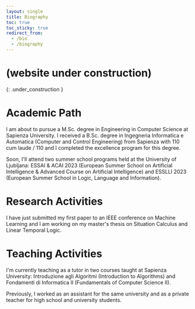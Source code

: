 ```yaml
---
layout: single
title: Biography
toc: true
toc_sticky: true
redirect_from:
  - /bio
  - /biography
---
```


# (website under construction)
{: .under_construction }

# Academic Path

I am about to pursue a M.Sc. degree in Engineering in Computer Science at Sapienza University. I received a B.Sc. degree in Ingegneria Informatica e Automatica (Computer and Control Engineering) from Sapienza with 110 cum laude / 110 and I completed the excellence program for this degree.

Soon, I'll attend two summer school programs held at the University of Ljubljana: ESSAI & ACAI 2023 (European Summer School on Artificial Intelligence & Advanced Course on Artificial Intelligence) and ESSLLI 2023 (European Summer School in Logic, Language and Information).

# Research Activities

I have just submitted my first paper to an IEEE conference on Machine Learning and I am working on my master's thesis on Situation Calculus and Linear Temporal Logic.

# Teaching Activities

I'm currently teaching as a tutor in two courses taught at Sapienza University: Introduzione agli Algoritmi (Introduction to Algorithms) and Fondamenti di Informatica II (Fundamentals of Computer Science II). 

Previously, I worked as an assistant for the same university and as a private teacher for high school and university students.